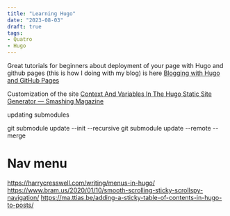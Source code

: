 ```yaml
---
title: "Learning Hugo"
date: "2023-08-03"
draft: true
tags:
- Quatro
- Hugo
---
```


Great tutorials for beginners about deployment  of your page with Hugo and github pages (this is how I doing with my blog) is here [Blogging with Hugo and GitHub Pages](https://carpentries-incubator.github.io/blogging-with-hugo-and-github-pages/aio/index.html)

Customization of the site
[Context And Variables In The Hugo Static Site Generator — Smashing Magazine](https://www.smashingmagazine.com/2021/02/context-variables-hugo-static-site-generator/)


updating submodules


git submodule update --init --recursive
git submodule update --remote --merge


# Nav menu


https://harrycresswell.com/writing/menus-in-hugo/
https://www.bram.us/2020/01/10/smooth-scrolling-sticky-scrollspy-navigation/
https://ma.ttias.be/adding-a-sticky-table-of-contents-in-hugo-to-posts/